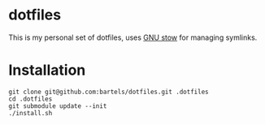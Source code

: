 dotfiles
========

This is my personal set of dotfiles, uses [GNU stow](https://www.gnu.org/software/stow/) for managing symlinks.


Installation
===========

```
git clone git@github.com:bartels/dotfiles.git .dotfiles
cd .dotfiles
git submodule update --init
./install.sh
```
